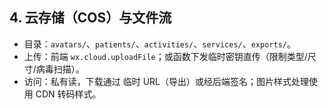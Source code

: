 ## 4. 云存储（COS）与文件流

- 目录：`avatars/`、`patients/`、`activities/`、`services/`、`exports/`。
- 上传：前端 `wx.cloud.uploadFile`；或函数下发临时密钥直传（限制类型/尺寸/病毒扫描）。
- 访问：私有读，下载通过 临时 URL（导出）或经后端签名；图片样式处理使用 CDN 转码样式。

